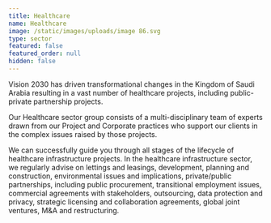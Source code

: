 ```yaml
---
title: Healthcare
name: Healthcare
image: /static/images/uploads/image 86.svg
type: sector
featured: false
featured_order: null
hidden: false
---
```

Vision 2030 has driven transformational changes in the Kingdom of Saudi Arabia resulting in a vast number of healthcare projects, including public-private partnership projects.

Our Healthcare sector group consists of a multi-disciplinary team of experts drawn from our Project and Corporate practices who support our clients in the complex issues raised by those projects.

We can successfully guide you through all stages of the lifecycle of healthcare infrastructure projects. In the healthcare infrastructure sector, we regularly advise on lettings and leasings, development, planning and construction, environmental issues and implications, private/public partnerships, including public procurement, transitional employment issues, commercial agreements with stakeholders, outsourcing, data protection and privacy, strategic licensing and collaboration agreements, global joint ventures, M&A and restructuring.
